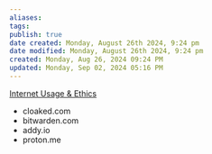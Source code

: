 ```yaml
---
aliases: 
tags: 
publish: true
date created: Monday, August 26th 2024, 9:24 pm
date modified: Monday, August 26th 2024, 9:24 pm
created: Monday, Aug 26, 2024 09:24 PM
updated: Monday, Sep 02, 2024 05:16 PM
---
```

[Internet Usage & Ethics](../Internet%20Usage%20&%20Ethics/Internet%20Usage%20&%20Ethics.md)

- cloaked.com
- bitwarden.com
- addy.io
- proton.me